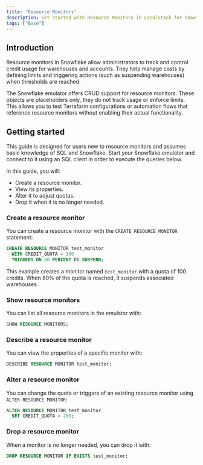 ```yaml
---
title: "Resource Monitors"
description: Get started with Resource Monitors in LocalStack for Snowflake
tags: ["Base"]
---
```


## Introduction

Resource monitors in Snowflake allow administrators to track and control credit usage for warehouses and accounts. They help manage costs by defining limits and triggering actions (such as suspending warehouses) when thresholds are reached.

The Snowflake emulator offers CRUD support for resource monitors. These objects are placeholders only, they do not track usage or enforce limits. This allows you to test Terraform configurations or automation flows that reference resource monitors without enabling their actual functionality.

## Getting started

This guide is designed for users new to resource monitors and assumes basic knowledge of SQL and Snowflake. Start your Snowflake emulator and connect to it using an SQL client in order to execute the queries below.

In this guide, you will:

- Create a resource monitor.
- View its properties.
- Alter it to adjust quotas.
- Drop it when it is no longer needed.

### Create a resource monitor

You can create a resource monitor with the `CREATE RESOURCE MONITOR` statement:

```sql
CREATE RESOURCE MONITOR test_monitor
  WITH CREDIT_QUOTA = 100
  TRIGGERS ON 80 PERCENT DO SUSPEND;
```

This example creates a monitor named `test_monitor` with a quota of 100 credits. When 80% of the quota is reached, it suspends associated warehouses.

### Show resource monitors

You can list all resource monitors in the emulator with:

```sql
SHOW RESOURCE MONITORS;
```

### Describe a resource monitor

You can view the properties of a specific monitor with:

```sql
DESCRIBE RESOURCE MONITOR test_monitor;
```

### Alter a resource monitor

You can change the quota or triggers of an existing resource monitor using `ALTER RESOURCE MONITOR`:

```sql
ALTER RESOURCE MONITOR test_monitor
  SET CREDIT_QUOTA = 200;
```

### Drop a resource monitor

When a monitor is no longer needed, you can drop it with:

```sql
DROP RESOURCE MONITOR IF EXISTS test_monitor;
```

